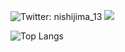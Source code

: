 ![Twitter: nishijima_13](https://img.shields.io/twitter/follow/nishijima_13?style=social)
![](https://komarev.com/ghpvc/?username=nishijima13)

![Top Langs](https://github-readme-stats.vercel.app/api/top-langs/?username=nishijima13&layout=compact)

